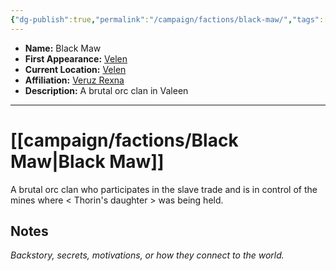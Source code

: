 ```yaml
---
{"dg-publish":true,"permalink":"/campaign/factions/black-maw/","tags":["faction"],"noteIcon":"","created":"2025-10-26T20:30:48.186-07:00","updated":"2025-10-27T22:16:06.516-07:00"}
---
```



<p><span><ul>
<li dir="auto"><strong>Name:</strong> Black Maw</li>
<li dir="auto"><strong>First Appearance:</strong> <a data-tooltip-position="top" aria-label="campaign/locations/Velen.md" data-href="campaign/locations/Velen.md" href="campaign/locations/Velen.md" class="internal-link" target="_blank" rel="noopener nofollow">Velen</a></li>
<li dir="auto"><strong>Current Location:</strong> <a data-tooltip-position="top" aria-label="campaign/locations/Velen.md" data-href="campaign/locations/Velen.md" href="campaign/locations/Velen.md" class="internal-link" target="_blank" rel="noopener nofollow">Velen</a></li>
<li dir="auto"><strong>Affiliation:</strong> <a data-tooltip-position="top" aria-label="campaign/factions/Veruz Rexna.md" data-href="campaign/factions/Veruz Rexna.md" href="campaign/factions/Veruz Rexna.md" class="internal-link" target="_blank" rel="noopener nofollow">Veruz Rexna</a></li>
<li dir="auto"><strong>Description:</strong> A brutal orc clan in Valeen</li>
</ul></span></p>

---

# [[campaign/factions/Black Maw\|Black Maw]]
A brutal orc clan who participates in the slave trade and is in control of the mines where < Thorin's daughter > was being held. 
## Notes
*Backstory, secrets, motivations, or how they connect to the world.*